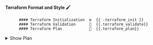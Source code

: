 #### Terraform Format and Style 🖌
          #### Terraform Initialization  ⚙️  {{ .terraform_init }}
          #### Terraform Validation      🤖  {{.terraform_validate}}
          #### Terraform Plan            📖  {{.terraform_plan}}

<details><summary>Show Plan</summary>

          \`\`\`{{.terraform_plan_summary}}\`\`\`
          
</details>